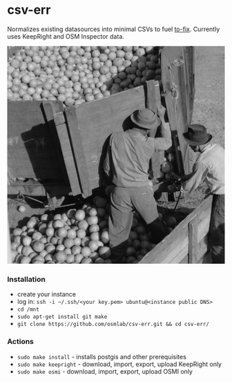 csv-err
==============

Normalizes existing datasources into minimal CSVs to fuel [to-fix](https://github.com/osmlab/to-fix). Currently uses KeepRight and OSM Inspector data.

![](./csv-err.png)

### Installation
- create your instance
- log in: `ssh -i ~/.ssh/<your key.pem> ubuntu@<instance public DNS>`
- `cd /mnt`
- `sudo apt-get install git make`
- `git clone https://github.com/osmlab/csv-err.git && cd csv-err/`

### Actions
- `sudo make install` - installs postgis and other prerequisites
- `sudo make keepright` - download, import, export, upload KeepRight only
- `sudo make osmi` - download, import, export, upload OSMI only
